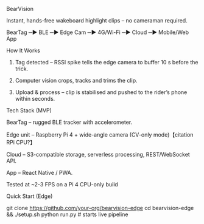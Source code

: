 BearVision

Instant, hands-free wakeboard highlight clips – no cameraman required.

BearTag ─▶ BLE ─▶ Edge Cam ─▶ 4G/Wi-Fi ─▶ Cloud ─▶ Mobile/Web App

How It Works

1. Tag detected – RSSI spike tells the edge camera to buffer 10 s before the trick.


2. Computer vision crops, tracks and trims the clip.


3. Upload & process – clip is stabilised and pushed to the rider’s phone within seconds.



Tech Stack (MVP)

BearTag – rugged BLE tracker with accelerometer.

Edge unit – Raspberry Pi 4 + wide-angle camera (CV-only mode)【citation RPi CPU?】

Cloud – S3-compatible storage, serverless processing, REST/WebSocket API.

App – React Native / PWA.


Tested at ~2-3 FPS on a Pi 4 CPU-only build

Quick Start (Edge)

git clone https://github.com/your-org/bearvision-edge
cd bearvision-edge && ./setup.sh
python run.py                 # starts live pipeline


